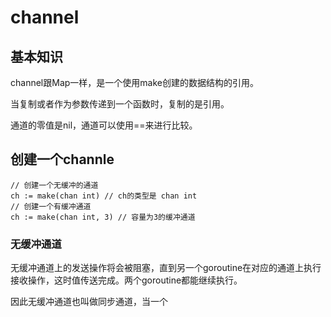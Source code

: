# channel
## 基本知识
channel跟Map一样，是一个使用make创建的数据结构的引用。

当复制或者作为参数传递到一个函数时，复制的是引用。

通道的零值是nil，通道可以使用==来进行比较。

## 创建一个channle

```
// 创建一个无缓冲的通道
ch := make(chan int) // ch的类型是 chan int
// 创建一个有缓冲通道
ch := make(chan int, 3) // 容量为3的缓冲通道
```
### 无缓冲通道
无缓冲通道上的发送操作将会被阻塞，直到另一个goroutine在对应的通道上执行接收操作，这时值传送完成。两个goroutine都能继续执行。

因此无缓冲通道也叫做同步通道，当一个
